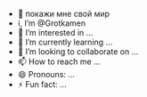- 👋 покажи мне свой мир
- i, I’m @Grotkamen
- 👀 I’m interested in ...
- 🌱 I’m currently learning ...
- 💞️ I’m looking to collaborate on ...
- 📫 How to reach me ...
- 😄 Pronouns: ...
- ⚡ Fun fact: ...

<!---
Grotkamen/Grotkamen is a ✨ special ✨ repository because its `README.md` (this file) appears on your GitHub profile.
You can click the Preview link to take a look at your changes.
--->
